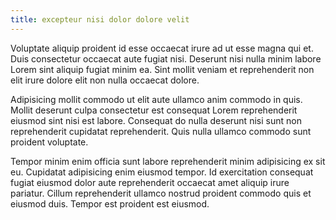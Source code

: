 ```yaml
---
title: excepteur nisi dolor dolore velit
---
```


Voluptate aliquip proident id esse occaecat irure ad ut esse magna qui et. Duis consectetur occaecat aute fugiat nisi. Deserunt nisi nulla minim labore Lorem sint aliquip fugiat minim ea. Sint mollit veniam et reprehenderit non elit irure dolore elit non nulla occaecat dolore.

Adipisicing mollit commodo ut elit aute ullamco anim commodo in quis. Mollit deserunt culpa consectetur est consequat Lorem reprehenderit eiusmod sint nisi est labore. Consequat do nulla deserunt nisi sunt non reprehenderit cupidatat reprehenderit. Quis nulla ullamco commodo sunt proident voluptate.

Tempor minim enim officia sunt labore reprehenderit minim adipisicing ex sit eu. Cupidatat adipisicing enim eiusmod tempor. Id exercitation consequat fugiat eiusmod dolor aute reprehenderit occaecat amet aliquip irure pariatur. Cillum reprehenderit ullamco nostrud proident commodo quis et eiusmod duis. Tempor est proident est eiusmod.